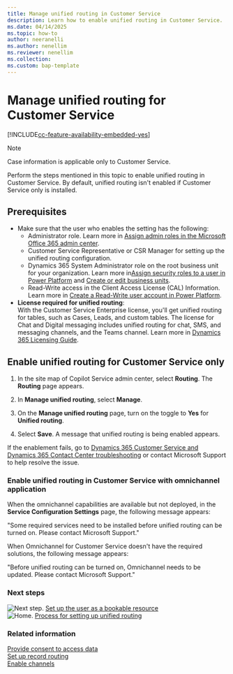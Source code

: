 ```yaml
---
title: Manage unified routing in Customer Service
description: Learn how to enable unified routing in Customer Service.
ms.date: 04/14/2025
ms.topic: how-to
author: neeranelli
ms.author: nenellim
ms.reviewer: nenellim
ms.collection:
ms.custom: bap-template
---
```


# Manage unified routing for Customer Service

[!INCLUDE[cc-feature-availability-embedded-yes](../../includes/cc-feature-availability-embedded-yes.md)]

> [!NOTE]
> Case information is applicable only to Customer Service.

Perform the steps mentioned in this topic to enable unified routing in Customer Service. By default, unified routing isn't enabled if Customer Service only is installed.

## Prerequisites

- Make sure that the user who enables the setting has the following:
  - Administrator role. Learn more in [Assign admin roles in the Microsoft Office 365 admin center](/microsoft-365/admin/add-users/assign-admin-roles).
  - Customer Service Representative or CSR Manager for setting up the unified routing configuration.
  - Dynamics 365 System Administrator role on the root business unit for your organization. Learn more in[Assign security roles to a user in Power Platform](/power-platform/admin/assign-security-roles) and [Create or edit business units](/power-platform/admin/create-edit-business-units).
  - Read-Write access in the Client Access License (CAL) Information. Learn more in [Create a Read-Write user account in Power Platform](/power-platform/admin/create-users#create-a-read-write-user-account).
- **License required for unified routing**:  
With the Customer Service Enterprise license, you'll get unified routing for tables, such as Cases, Leads, and custom tables. The license for Chat and Digital messaging includes unified routing for chat, SMS, and messaging channels, and the Teams channel. Learn more in [Dynamics 365 Licensing Guide](https://go.microsoft.com/fwlink/?LinkId=866544).

## Enable unified routing for Customer Service only

1. In the site map of Copilot Service admin center, select **Routing**. The **Routing** page appears.
   
1. In **Manage unified routing**, select **Manage**.

1. On the **Manage unified routing** page, turn on the toggle to **Yes** for **Unified routing**.

1. Select **Save**. A message that unified routing is being enabled appears.

If the enablement fails, go to [Dynamics 365 Customer Service and Dynamics 365 Contact Center troubleshooting](/troubleshoot/dynamics-365/customer-service/welcome-customer-service) or contact Microsoft Support to help resolve the issue.

### Enable unified routing in Customer Service with omnichannel application

When the omnichannel capabilities are available but not deployed, in the **Service Configuration Settings** page, the following message appears:

  "Some required services need to be installed before unified routing can be turned on. Please contact Microsoft Support."

When Omnichannel for Customer Service doesn't have the required solutions, the following message appears:

  "Before unified routing can be turned on, Omnichannel needs to be updated. Please contact Microsoft Support."


### Next steps

![Next step.](../media/right-arrow.png) [Set up the user as a bookable resource](users-user-profiles.md)  
![Home.](../media/home-button.png) [Process for setting up unified routing](set-up-routing-process.md)  

### Related information

[Provide consent to access data](../implement/data-access-consent.md)  
[Set up record routing](set-up-record-routing.md)  
[Enable channels](/dynamics365/contact-center/implement/provision-channels#set-up-channels)  
